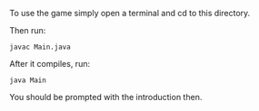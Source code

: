To use the game simply open a terminal and cd to this directory.

Then run:

```javac Main.java```

After it compiles, run:

```java Main```

You should be prompted with the introduction then.